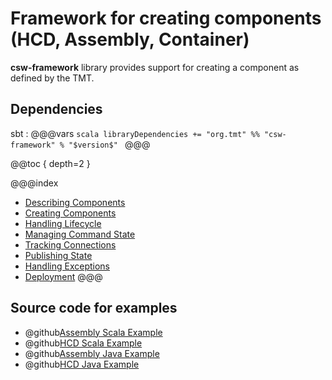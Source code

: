# Framework for creating components (HCD, Assembly, Container)

**csw-framework** library provides support for creating a component as defined by the TMT. 

## Dependencies

sbt
:   @@@vars
    ```scala
    libraryDependencies += "org.tmt" %% "csw-framework" % "$version$"
    ```
    @@@
    
@@toc { depth=2 } 
    
@@@index
* [Describing Components](../framework/describing-components.md)
* [Creating Components](../framework/creating-components.md)
* [Handling Lifecycle](../framework/handling-lifecycle.md)
* [Managing Command State](../framework/managing-command-state.md)
* [Tracking Connections](../framework/tracking-connections.md)
* [Publishing State](../framework/publishing-state.md)
* [Handling Exceptions](../framework/handling-exceptions.md)
* [Deployment](../framework/deploying-components.md)
@@@

## Source code for examples

* @github[Assembly Scala Example](/examples/src/main/scala/csw/framework/components/assembly/AssemblyComponentHandlers.scala)
* @github[HCD Scala Example](/examples/src/main/scala/csw/framework/components/hcd/HcdComponentHandlers.scala)
* @github[Assembly Java Example](/examples/src/main/java/csw/framework/components/assembly/JAssemblyComponentHandlers.java)
* @github[HCD Java Example](/examples/src/main/java/csw/framework/components/hcd/JHcdComponentHandlers.java)
    



